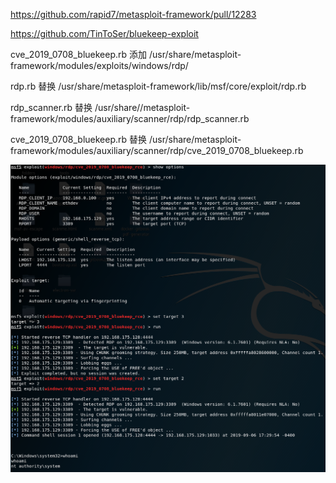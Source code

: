 https://github.com/rapid7/metasploit-framework/pull/12283

https://github.com/TinToSer/bluekeep-exploit

cve_2019_0708_bluekeep.rb 添加 /usr/share/metasploit-framework/modules/exploits/windows/rdp/

rdp.rb 替换 /usr/share/metasploit-framework/lib/msf/core/exploit/rdp.rb

rdp_scanner.rb 替换 /usr/share//metasploit-framework/modules/auxiliary/scanner/rdp/rdp_scanner.rb

cve_2019_0708_bluekeep.rb 替换 /usr/share/metasploit-framework/modules/auxiliary/scanner/rdp/cve_2019_0708_bluekeep.rb


![](./1.png)

